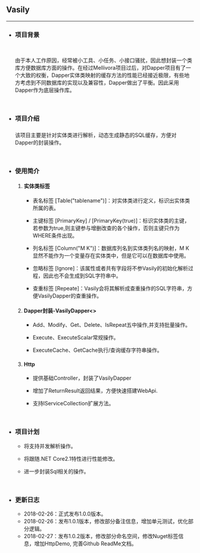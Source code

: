 ## Vasily

------

- ### 项目背景
  ​

  ​       由于本人工作原因，经常被小工具、小任务、小接口骚扰，因此想封装一个类库方便数据库方面的操作。在经过Mellivora项目过后，对Dapper项目有了一个大致的权衡，Dapper实体类映射的缓存方法的性能已经接近极限，有些地方考虑到不同数据库的实现以及兼容性，Dapper做出了平衡。因此采用Dapper作为底层操作库。

  ​


- ### 项目介绍

  ### 

  ​	该项目主要是针对实体类进行解析，动态生成静态的SQL缓存，方便对Dapper的封装操作。

  ​



- ### 使用简介


  1. #### 实体类标签

     - 表名标签 [Table("tablename")]：对实体类进行定义，标识出实体类所属的表。

     - 主键标签 [PrimaryKey] / [PrimaryKey(true)]：标识实体类的主键，若参数为true,则主键参与增删改查的各个操作，否则主键只作为WHERE条件出现。

     - 列名标签 [Column("M K")]：数据库列名到实体类列名的映射，M K显然不能作为一个变量存在实体类中，但是它可以在数据库中使用。

     - 忽略标签 [Ignore]：该属性或者共有字段将不参Vasily的初始化解析过程，因此也不会生成到SQL字符串中。

     - 查重标签 [Repeate]：Vasily会将其解析成查重操作的SQL字符串，方便VasilyDapper的查重操作。


  2. #### Dapper封装-VasilyDapper<<EntityType>>

     - Add、Modify、Get、Delete、IsRepeat五中操作,并支持批量操作。

     - Execute、ExecuteScalar常规操作。

     - ExecuteCache、GetCache执行/查询缓存字符串操作。

  3. #### Http

     - 提供基础Controller，封装了VasilyDapper

     - 增加了ReturnResult返回结果，方便快速搭建WebApi.

     - 支持IServiceCollection扩展方法。

       ​



- ### 项目计划

   - 将支持并发解析操作。

   - 将跟随.NET Core2.1特性进行性能修改。

   - 进一步封装Sql相关的操作。

     ​

- ### 更新日志

   - 2018-02-26：正式发布1.0.0版本。
   - 2018-02-26：发布1.0.1版本，修改部分备注信息，增加单元测试，优化部分逻辑。
   - 2018-02-27：发布1.0.2版本，修改部分命名空间，修改Nuget标签信息，增加HttpDemo, 完善Github ReadMe文档。
